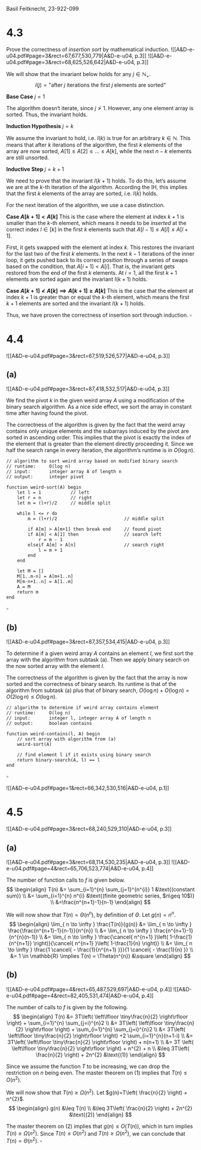 
Basil Feitknecht, 23-922-099


# 4.3
Prove the correctness of *insertion sort* by mathematical induction.
![[A&D-e-u04.pdf#page=3&rect=67,677,530,779|A&D-e-u04, p.3]]
![[A&D-e-u04.pdf#page=3&rect=68,625,526,642|A&D-e-u04, p.3]]

We will show that the invariant below holds for any $j \in \mathbb{N}_{+}$.
$$
I(j) = \text{"after $j$ iterations the first $j$ elements are sorted“}
$$


**Base Case**
$j = 1$

The algorithm doesn‘t iterate, since $j \not> 1$. However, any one element array is sorted. Thus, the invariant holds.


**Induction Hypothesis**
$j=k$

We assume the invariant to hold, i.e. $I(k)$ is true for an arbitrary $k\in \mathbb{N}$. This means that after $k$ iterations of the algorithm, the first $k$ elements of the array are now sorted, $A[1] \leq A[2] \leq \dots \leq A[k]$, while the next $n-k$ elements are still unsorted.


**Inductive Step**
$j=k+1$

We need to prove that the invariant $I(k+1)$ holds. To do this, let‘s assume we are at the $k$-th iteration of the algorithm. According the $\mathrm{IH}$, this implies that the first $k$ elements of the array are sorted, i.e. $I(k)$ holds.

For the next iteration of the algorithm, we use a case distinction.

**Case $A[k+1] < A[k]$**
This is the case where the element at index $k+1$ is smaller than the $k$-th element, which means it needs to be *inserted* at the correct index $l \in [k]$ in the first $k$ elements such that $A[l-1] \leq A[l] \leq A[l+1]$.

First, it gets swapped with the element at index $k$. This restores the invariant for the last two of the first $k$ elements. In the next $k-1$ iterations of the inner loop, it gets pushed back to its correct position through a series of swaps based on the condition, that $A[i+1]< A[i]$. That is, the invariant gets restored from the end of the first $k$ elements. At $i=1$, all the first $k+1$ elements are sorted again and the invariant $I(k+1)$ holds.


**Case $A[k+1] \not< A[k] \implies A[k+1] \geq A[k]$** 
This is the case that the element at index $k+1$ is greater than or equal the $k$-th element, which means the first $k+1$ elements are sorted and the invariant $I(k+1)$ holds.


Thus, we have proven the correctness of insertion sort through induction.
$\square$

<div class="page-break" style="page-break-before: always;"></div>


# 4.4
![[A&D-e-u04.pdf#page=3&rect=67,519,526,577|A&D-e-u04, p.3]]

## (a)
![[A&D-e-u04.pdf#page=3&rect=87,418,532,517|A&D-e-u04, p.3]]

We find the pivot $k$ in the given weird array $A$ using a modification of the binary search algorithm. As a nice side effect, we sort the array in constant time after having found the pivot.

The correctness of the algorithm is given by the fact that the weird array contains only unique elements and the subarrays induced by the pivot are sorted in ascending order. This implies that the pivot is exactly the index of the element that is greater than the element directly proceeding it. Since we half the search range in every iteration, the algorithm’s runtime is in $O(\log n)$.

```
// algorithm to sort weird array based on modified binary search
// runtime:		O(log n)
// input:		integer array A of length n
// output: 		integer pivot

function weird-sort(A) begin
	let l = 1			// left
	let r = n			// right
	let m = (l+r)/2		// middle split
	
	while l <= r do
		m = (l+r)/2							// middle split
		
		if A[m] > A[m+1] then break end		// found pivot
		if A[m] < A[1] then					// search left
			r = m - 1
		elseif A[m] > A[n]					// search right
			l = m + 1
		end
	end
	
	let M = []
	M[1..m-n] = A[m+1..n]
	M[m-n+1..n] = A[1..m]
	A = M	
	return m
end
```
$\square$

<div class="page-break" style="page-break-before: always;"></div>

## (b)
![[A&D-e-u04.pdf#page=3&rect=87,357,534,415|A&D-e-u04, p.3]]

To determine if a given weird array $A$ contains an element $l$, we first sort the array with the algorithm from subtask (a). Then we apply binary search on the now sorted array with the element $l$.

The correctness of the algorithm is given by the fact that the array is now sorted and the correctness of binary search. Its runtime is that of the algorithm from subtask (a) plus that of binary search, $O(\log n) + O(\log n) = O(2\log n) \leq O(\log n)$.

```
// algorithm to determine if weird array contains element
// runtime:		O(log n)
// input:		integer l, integer array A of length n
// output:		boolean contains
 
function weird-contains(l, A) begin
	// sort array with algorithm from (a)
	weird-sort(A)
	
	// find element l if it exists using binary search
	return binary-search(A, l) == l
end
```
$\square$

<div class="page-break" style="page-break-before: always;"></div>


![[A&D-e-u04.pdf#page=1&rect=66,342,530,516|A&D-e-u04, p.1]]
# 4.5
![[A&D-e-u04.pdf#page=3&rect=68,240,529,310|A&D-e-u04, p.3]]

## (a)
![[A&D-e-u04.pdf#page=3&rect=68,114,530,235|A&D-e-u04, p.3]]
![[A&D-e-u04.pdf#page=4&rect=65,706,523,774|A&D-e-u04, p.4]]

The number of function calls to $f$ is given below.
$$
\begin{align}
T(n) &= \sum_{i=1}^{n} \sum_{j=1}^{n^{i}} 1 &\text{(constant sum)} \\
&= \sum_{i=1}^{n} n^{i} &\text{(finite geometric series, $n\geq 10$)} \\
&=\frac{n^{n+1}-1}{n-1}
\end{align}
$$

We will now show that $T(n) = \Theta(n^{n})$, by definition of $\Theta$. Let $g(n)=n^{n}$.
$$
\begin{align}
\lim_{ n \to \infty } \frac{T(n)}{g(n)} &= \lim_{ n \to \infty } \frac{\frac{n^{n+1}-1}{n-1}}{n^{n}} \\
&= \lim_{ n \to \infty } \frac{n^{n+1}-1}{n^{n}(n-1)} \\
&= \lim_{ n \to \infty } \frac{\cancel{ n^{n+1} }\left( 1-\frac{1}{n^{n+1}} \right)}{\cancel{ n^{n+1} }\left( 1-\frac{1}{n} \right)} \\
&= \lim_{ n \to \infty } \frac{1 \cancel{ - \frac{1}{n^{n+1} }}}{1 \cancel{ - \frac{1}{n} }} \\
&= 1 \in \mathbb{R} \implies T(n) = \Theta(n^{n}) &\square
\end{align}
$$

<div class="page-break" style="page-break-before: always;"></div>

## (b)
![[A&D-e-u04.pdf#page=4&rect=65,487,529,697|A&D-e-u04, p.4]]
![[A&D-e-u04.pdf#page=4&rect=82,405,531,474|A&D-e-u04, p.4]]

The number of calls to $f$ is given by the following.
$$
\begin{align}
T(n) &= 3T\left( \left\lfloor \tiny\frac{n}{2} \right\rfloor  \right) + \sum_{i=1}^{n} \sum_{j=i}^{n}2 \\
&= 3T\left( \left\lfloor \tiny\frac{n}{2} \right\rfloor  \right) + \sum_{i=1}^{n} \sum_{j=i}^{n}2 \\
&= 3T\left( \left\lfloor  \tiny\frac{n}{2} \right\rfloor \right) +2 \sum_{i=1}^{n}(n+1-i) \\
&= 3T\left( \left\lfloor \tiny\frac{n}{2} \right\rfloor  \right) + n(n+1) \\
&= 3T \left( \left\lfloor \tiny\frac{n}{2}  \right\rfloor  \right) + n^{2} + n \\
&\leq 3T\left( \frac{n}{2} \right) + 2n^{2} &\text{(1)}
\end{align}
$$

Since we assume the function $T$ to be increasing, we can drop the restriction on $n$ being even. The master theorem on $(1)$ implies that $T(n) \leq O(n^{2})$.

We will now show that $T(n) \geq \Omega(n^{2})$. Let $g(n)=T\left( \frac{n}{2} \right) + n^{2}$.
$$
\begin{align}
g(n) &\leq T(n) \\
&\leq 3T\left( \frac{n}{2} \right) + 2n^{2} &\text{(2)}
\end{align}
$$

The master theorem on $(2)$ implies that $g(n) \leq O(T(n))$, which in turn implies $T(n) \geq \Omega(n^{2})$. Since $T(n) \leq O(n^{2})$ and $T(n)\geq \Omega(n^{2})$, we can conclude that $T(n) =\Theta(n^{2})$.
$\square$
